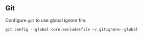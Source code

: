## Git

Configure `git` to use global ignore file.

```
git config --global core.excludesfile ~/.gitignore--global
```
